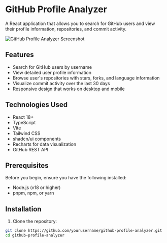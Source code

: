 # GitHub Profile Analyzer

A React application that allows you to search for GitHub users and view their profile information, repositories, and commit activity.

![GitHub Profile Analyzer Screenshot](/placeholder.svg?height=400&width=800)

## Features

- Search for GitHub users by username
- View detailed user profile information
- Browse user's repositories with stars, forks, and language information
- Visualize commit activity over the last 30 days
- Responsive design that works on desktop and mobile

## Technologies Used

- React 18+
- TypeScript
- Vite
- Tailwind CSS
- shadcn/ui components
- Recharts for data visualization
- GitHub REST API

## Prerequisites

Before you begin, ensure you have the following installed:
- Node.js (v18 or higher)
- pnpm, npm, or yarn

## Installation

1. Clone the repository:

```bash
git clone https://github.com/yourusername/github-profile-analyzer.git
cd github-profile-analyzer
